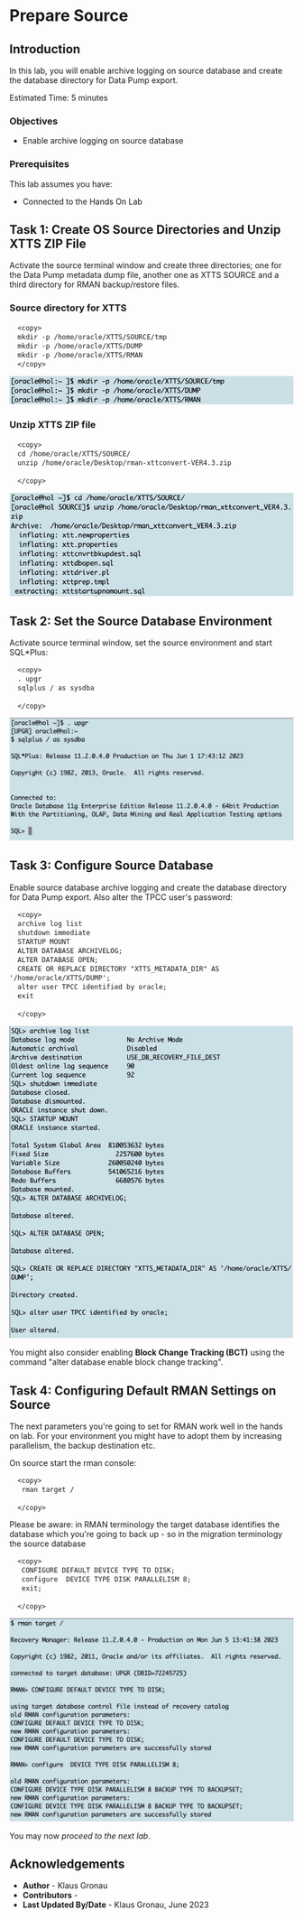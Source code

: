 # Prepare Source 

## Introduction

In this lab, you will enable archive logging on source database and create the database directory for Data Pump export.

Estimated Time: 5 minutes

### Objectives

- Enable archive logging on source database

### Prerequisites

This lab assumes you have:

- Connected to the Hands On Lab

## Task 1: Create OS Source Directories and Unzip XTTS ZIP File
Activate the source terminal window and create three directories; one for the Data Pump metadata dump file, another one as XTTS SOURCE and a third directory for RMAN backup/restore files.

### Source directory for XTTS 

  ```
    <copy>
    mkdir -p /home/oracle/XTTS/SOURCE/tmp 
    mkdir -p /home/oracle/XTTS/DUMP
    mkdir -p /home/oracle/XTTS/RMAN
    </copy>
  ```

![Create_Source_OS_Dir](./images/create-source-os-dir.png " ")


### Unzip XTTS ZIP file

  ```
    <copy>
    cd /home/oracle/XTTS/SOURCE/
    unzip /home/oracle/Desktop/rman-xttconvert-VER4.3.zip

    </copy>
  ```

![Unzip_XTTS](./images/xtts-unzip-src.png " ")

## Task 2: Set the Source Database Environment

Activate source terminal window, set the source environment and start SQL*Plus:

  ```
    <copy>
    . upgr
    sqlplus / as sysdba

    </copy>
 ```

![Login to CDB3](./images/source-upgr-env-sqlplus.png " ")


## Task 3: Configure Source Database
Enable source database archive logging and create the database directory for Data Pump export. Also alter the TPCC user's password:


  ```
    <copy>
    archive log list
    shutdown immediate
    STARTUP MOUNT
    ALTER DATABASE ARCHIVELOG;
    ALTER DATABASE OPEN;
    CREATE OR REPLACE DIRECTORY "XTTS_METADATA_DIR" AS '/home/oracle/XTTS/DUMP';
    alter user TPCC identified by oracle;
    exit
    
    </copy>
  ```


![Login to CDB3](./images/enable-archive-logging.png " ")


You might also consider enabling __Block Change Tracking (BCT)__ using the command "alter database enable block change tracking".

## Task 4: Configuring Default RMAN Settings on Source
The next parameters you're going to set for RMAN work well in the hands on lab. For your environment you might have to adopt them by increasing parallelism, the backup destination etc.

On source start the rman console: 

  ```
    <copy>
     rman target /

    </copy>
  ```

Please be aware:
in RMAN terminology the target database identifies the database which you're going to back up - so in the migration terminology the source database

  ```
    <copy>
     CONFIGURE DEFAULT DEVICE TYPE TO DISK;
     configure  DEVICE TYPE DISK PARALLELISM 8;
     exit;

    </copy>
  ```
![configure_RMAN_Source](./images/rman-default-target-settings.png " ")


You may now *proceed to the next lab*.


## Acknowledgements
* **Author** - Klaus Gronau
* **Contributors** -  
* **Last Updated By/Date** - Klaus Gronau, June 2023
